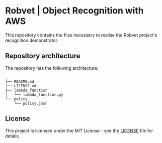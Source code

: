 # Robvet | Object Recognition with AWS

This repository contains the files necessary to realise the Robvet project's recognition demonstrator.

## Repository architecture

The repository has the following architecture:

```
.
├── README.md
├── LICENSE.md
├── lambda_function
│   └── lambda_function.py
└── policy
    └── policy.json
```

## License

This project is licensed under the MIT License - see the [LICENSE](LICENSE) file for details.
